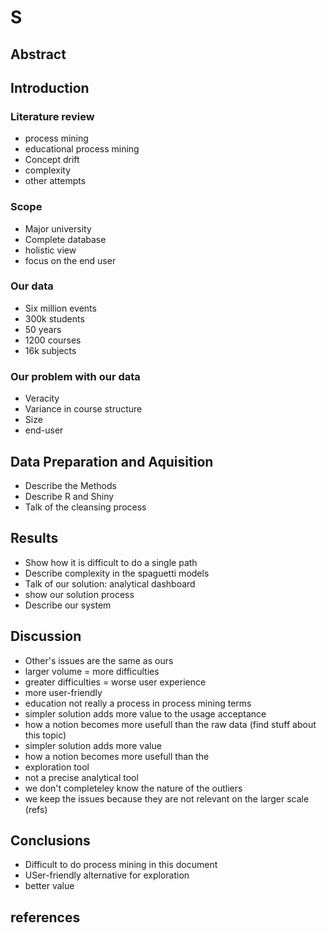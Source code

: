 # S
## Abstract

## Introduction

### Literature review


* process mining
* educational process mining
* Concept drift
* complexity
* other attempts

### Scope

* Major university
* Complete database
* holistic view
* focus on the end user

### Our data

* Six million events
* 300k students
* 50 years
* 1200 courses
* 16k subjects

### Our problem with our data

* Veracity
* Variance in course structure
* Size
* end-user

## Data Preparation and Aquisition

* Describe the Methods
* Describe R and Shiny
* Talk of the cleansing process

## Results

* Show how it is difficult to do a single path
* Describe complexity in the spaguetti models
* Talk of our solution: analytical dashboard
* show our solution process
* Describe our system

## Discussion

* Other's issues are the same as ours
* larger volume = more difficulties
* greater difficulties = worse user experience
* more user-friendly
* education not really a process in process mining terms
* simpler solution adds more value to the usage acceptance
* how a notion becomes more usefull than the raw data (find stuff about this topic)
* simpler solution adds more value
* how a notion becomes more usefull than the 
* exploration tool
* not a precise analytical tool
* we don't completeley know the nature of the outliers
* we keep the issues because they are not relevant on the larger scale (refs)


## Conclusions

* Difficult to do process mining in this document
* USer-friendly alternative for exploration
* better value

## references
